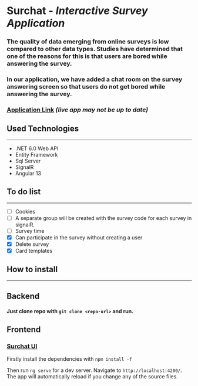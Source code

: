 # **Surchat** - *Interactive Survey Application*
### The quality of data emerging from online surveys is low compared to other data types. Studies have determined that one of the reasons for this is that users are bored while answering the survey.
### In our application, we have added a **chat room** on the survey answering screen so that users do not get bored while answering the survey.
### [Application Link](https://surchat.netlify.app/) *(live app may not be up to date)* 
## Used Technologies
---
- .NET 6.0 Web API
- Entity Framework
- Sql Server
- SignalR
- Angular 13

## To do list
---
- [ ] Cookies
- [ ] A separate group will be created with the survey code for each survey in signalR.
- [ ] Survey time
- [x] Can participate in the survey without creating a user 
- [X] Delete survey
- [X] Card templates

## How to install
---
## Backend
#### Just clone repo with `git clone <repo-url>`  and run.

## Frontend
### [Surchat UI](https://github.com/aydinterzi/surchatUI)

Firstly install the dependencies with `npm install -f`

Then run `ng serve` for a dev server. Navigate to `http://localhost:4200/`. The app will automatically reload if you change any of the source files.


